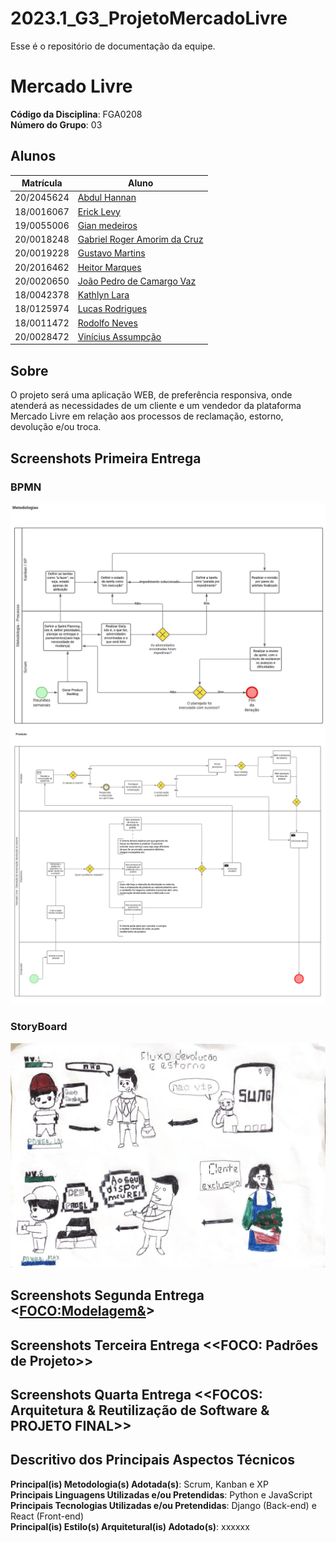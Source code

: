 # 2023.1_G3_ProjetoMercadoLivre

Esse é o repositório de documentação da equipe.

# Mercado Livre

**Código da Disciplina**: FGA0208<br>
**Número do Grupo**: 03

## Alunos
|Matrícula | Aluno |
|--|--|
| 20/2045624 | [Abdul Hannan](https://github.com/hannanhunny01) |
| 18/0016067 | [Erick Levy](https://github.com/Ericklevy) |
| 19/0055006 | [Gian medeiros](https://github.com/GianMedeiros) |
| 20/0018248  |  [Gabriel Roger Amorim da Cruz](https://github.com/GabrielRoger07) |
| 20/0019228 | [Gustavo Martins](https://github.com/gustavomartins-github) |
| 20/2016462 | [Heitor Marques](https://github.com/heitormsb) |
| 20/0020650  |  [João Pedro de Camargo Vaz](https://github.com/JoaoPedro0803) |
| 18/0042378 | [Kathlyn Lara](https://github.com/klmurussi) |
| 18/0125974 | [Lucas Rodrigues](https://github.com/nickby2) |
| 18/0011472 | [Rodolfo Neves](https://github.com/roddas) |
| 20/0028472  |  [Vinícius Assumpção](https://github.com/viniman27) |





## Sobre 
O projeto será uma aplicação WEB, de preferência responsiva, onde atenderá as necessidades de um cliente e um vendedor da plataforma Mercado Livre em relação aos processos de reclamação, estorno, devolução e/ou troca.<br>


## Screenshots Primeira Entrega 

### BPMN

![BPMNmetodologia](./Assets/BPMNMetodologias.jpeg)
![BPMNProduto](./Assets/BPMN_Produto.png)

### StoryBoard

![Devolução e Estorno](./Assets/storyboard.jpeg )

## Screenshots Segunda Entrega <<FOCO:Modelagem&>>

## Screenshots Terceira Entrega <<FOCO: Padrões de Projeto>>

## Screenshots Quarta Entrega  <<FOCOS: Arquitetura & Reutilização de Software & PROJETO FINAL>>

## Descritivo dos Principais Aspectos Técnicos 
**Principal(is) Metodologia(s) Adotada(s)**: Scrum, Kanban e XP<br>
**Principais Linguagens Utilizadas e/ou Pretendidas**: Python e JavaScript<br>
**Principais Tecnologias Utilizadas e/ou Pretendidas**: Django (Back-end) e React (Front-end)<br>
**Principal(is) Estilo(s) Arquitetural(is) Adotado(s)**: xxxxxx<br>
